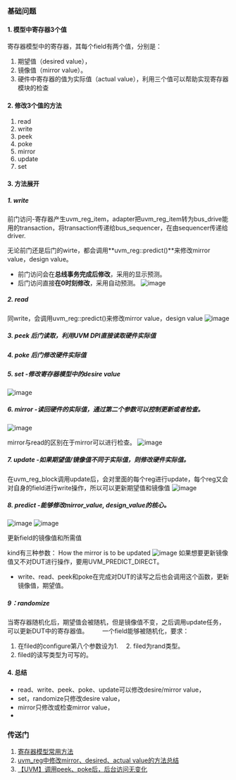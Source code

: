 ### 基础问题
#### 1. 模型中寄存器3个值
   寄存器模型中的寄存器，其每个field有两个值，分别是：
   1. 期望值（desired value），
   2. 镜像值（mirror value）。
   3. 硬件中寄存器的值为实际值（actual value），利用三个值可以帮助实现寄存器模块的检查
#### 2. 修改3个值的方法
   1. read
   2. write
   3. peek
   4. poke
   5. mirror
   6. update
   7. set
#### 3. 方法展开
##### 1. write
前门访问-寄存器产生uvm_reg_item，adapter把uvm_reg_item转为bus_drive能用的transaction，将transaction传递给bus_sequencer，在由sequencer传递给driver.  

无论前门还是后门的wirte，都会调用**uvm_reg::predict()**来修改mirror value，design value。
- 前门访问会在**总线事务完成后修改**，采用的显示预测。
- 后门访问直接**在0时刻修改**，采用自动预测。
![image](https://github.com/bulaqi/IC-DV.github.io/assets/55919713/4a3501f8-aadd-42e4-b99c-0f91f6f3e701)

##### 2. read
 同write，会调用uvm_reg::predict()来修改mirror value，design value
![image](https://github.com/bulaqi/IC-DV.github.io/assets/55919713/678d66ae-e099-4077-b941-b0c4b253a331)

##### 3. peek 后门读取，利用UVM DPI直接读取硬件实际值
##### 4. poke 后门修改硬件实际值
##### 5. set -修改寄存器模型中的desire value
![image](https://github.com/bulaqi/IC-DV.github.io/assets/55919713/6405aacc-3ebb-43d0-89a6-de049a88641e)

##### 6. mirror -读回硬件的实际值，通过第二个参数可以控制更新或者检查。
![image](https://github.com/bulaqi/IC-DV.github.io/assets/55919713/ff1769d6-2b7a-4cbc-a832-3166f9675e40)

mirror与read的区别在于mirror可以进行检查。
![image](https://github.com/bulaqi/IC-DV.github.io/assets/55919713/2290b724-cf15-4d3a-8fea-8b8748165b63)

##### 7. update -如果期望值/镜像值不同于实际值，则修改硬件实际值。
 在uvm_reg_block调用update后，会对里面的每个reg进行update，每个reg又会对自身的field进行write操作，所以可以更新期望值和镜像值
![image](https://github.com/bulaqi/IC-DV.github.io/assets/55919713/54471f70-2211-4ffe-8a55-88739685cc33)

##### 8. predict -能够修改mirror_value, design_value的核心。
![image](https://github.com/bulaqi/IC-DV.github.io/assets/55919713/4805c1ed-363a-4aa6-b81e-eea52f4e78c9)
![image](https://github.com/bulaqi/IC-DV.github.io/assets/55919713/ed873911-d7be-4377-82cc-8ede6d54dac5)

 更新field的镜像值和所需值

kind有三种参数：
How the mirror is to be updated
![image](https://github.com/bulaqi/IC-DV.github.io/assets/55919713/077bb4e3-d5ca-4523-9cb1-9099b6607078)
如果想要更新镜像值又不对DUT进行操作，要用UVM_PREDICT_DIRECT。
- write、read、peek和poke在完成对DUT的读写之后也会调用这个函数，更新镜像值，期望值。

##### 9：randomize
当寄存器随机化后，期望值会被随机，但是镜像值不变，之后调用update任务，可以更新DUT中的寄存器值。
　　一个field能够被随机化，要求：　　　　
  1. 在filed的configure第八个参数设为1.
　2. filed为rand类型。
  3. filed的读写类型为可写的。


#### 4. 总结
- read、write、peek、poke、update可以修改desire/mirror value，
- set，randomize只修改desire value，
- mirror只修改或检查mirror value，
- 
### 传送门
1. [寄存器模型常用方法](https://blog.csdn.net/qq_43445577/article/details/119701467)
2. [uvm_reg中修改mirror、desired、actual value的方法总结](https://blog.csdn.net/LSC0311/article/details/127338692)
3. [【UVM】调用peek、poke后，后台访问无变化](https://blog.csdn.net/baidu_39603247/article/details/124082291)
